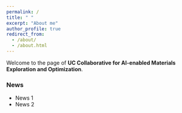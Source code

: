```yaml
---
permalink: /
title: " "
excerpt: "About me"
author_profile: true
redirect_from: 
  - /about/
  - /about.html
---
```


Welcome to the page of **UC Collaborative for AI-enabled Materials Exploration and Optimization**. 


### News
- News 1
- News 2